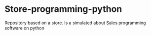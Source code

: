 # Store-programming-python
Repository based on a store. Is a simulated about Sales programming software on python

